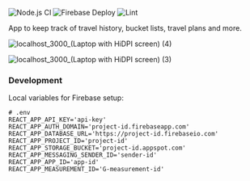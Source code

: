 ![Node.js CI](https://github.com/mateus/journey/workflows/Node.js%20CI/badge.svg)
![Firebase Deploy](https://github.com/mateus/journey/workflows/Firebase%20Deploy/badge.svg)
![Lint](https://github.com/mateus/journey/workflows/Lint/badge.svg)

App to keep track of travel history, bucket lists, travel plans and more.

![localhost_3000_(Laptop with HiDPI screen) (4)](https://user-images.githubusercontent.com/2091116/87844996-ce49a480-c890-11ea-8974-0a9e3bb63715.png)

![localhost_3000_(Laptop with HiDPI screen) (3)](https://user-images.githubusercontent.com/2091116/87844978-b83be400-c890-11ea-8dd0-e851e6a9f6fd.png)

### Development

Local variables for Firebase setup:

```
# .env
REACT_APP_API_KEY='api-key'
REACT_APP_AUTH_DOMAIN='project-id.firebaseapp.com'
REACT_APP_DATABASE_URL='https://project-id.firebaseio.com'
REACT_APP_PROJECT_ID='project-id'
REACT_APP_STORAGE_BUCKET='project-id.appspot.com'
REACT_APP_MESSAGING_SENDER_ID='sender-id'
REACT_APP_APP_ID='app-id'
REACT_APP_MEASUREMENT_ID='G-measurement-id'
```
